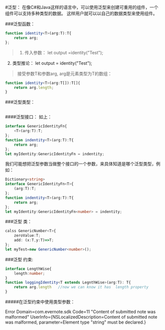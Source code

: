 #泛型：
在像C#和Java这样的语言中，可以使用泛型来创建可重用的组件，一个组件可以支持多种类型的数据。 这样用户就可以以自己的数据类型来使用组件。

###泛型函数：
```ts
function identity<T>(arg:T):T{
    return arg;
};
```
>1. 传入参数：
let output =identity<string>("Test");
2. 类型推论：
let output = identity("Test");

>接受参数T和参数arg, arg是元素类型为T的数组：

```ts
function identity<T>(arg:T[]):T[]{
    return arg.length;
}
```

###泛型类型：
```ts
```
####泛型接口：
如上：

```ts
interface GenericIdentityFn{
    <T>(arg:T):T;
};
function indentity<T>(arg:T):T{
    return arg;
};
let myIdentity:GenericIdentityFn = indentity;
```

我们可能想把泛型参数当做整个接口的一个参数，来具体知道是哪个泛型类型，例如：

```ts
Dictionary<string>
interface GenericIdentityFn<T>{
    (arg:T):T;
};
function indentity<T>(arg:T):T{
    return arg;
};
let myIdentity:GenericIdentityFn<number> = indentity;
```

###泛型 类：
```ts
calss GenericNumber<T>{
    zeroValue:T;
    add: (x:T,y:T)=>T;
};
let myTest=new GenericNumber<number>();
```

###泛型 约束:
```ts
interface LengthWise{
    length:number;
}
function loggingIdentity<T extends LegnthWise>(arg:T): T{
    return arg.length   //now we can know it has  length property
}
```
#####在泛型约束中使用类型参数：





Error Domain=com.evernote.sdk Code=11 "Content of submitted note was malformed" UserInfo={NSLocalizedDescription=Content of submitted note was malformed, parameter=Element type "string" must be declared.}